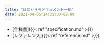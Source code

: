 ```yaml
---
title: "ほにゃららドキュメント一覧"
date: 2021-04-06T14:31:30+09:00
---
```


- [仕様書]({{< ref "specification.md" >}})
- [レファレンス]({{< ref "reference.md" >}})
